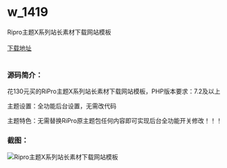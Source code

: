 # w_1419
Ripro主题X系列站长素材下载网站模板
<br/></br>
[下载地址](https://www.uuid2.com/1419.html "下载地址")
<br/></br>
<h3>源码简介：</h3>
<p>花130元买的RiPro主题X系列站长素材下载网站模板，PHP版本要求：7.2及以上<p>
<p>主题设置：全功能后台设置，无需改代码<p>
<p>主题特色：无需替换RiPro原主题包任何内容即可实现后台全功能开关修改！！！<p>
<h3>截图：</h3>
<img src="https://www.uuid2.com/wp-content/uploads/img/202108/eb00e4d420.jpg" alt="Ripro主题X系列站长素材下载网站模板">
